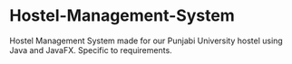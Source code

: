 # Hostel-Management-System
Hostel Management System made for our Punjabi University hostel using Java and JavaFX. Specific to requirements.
